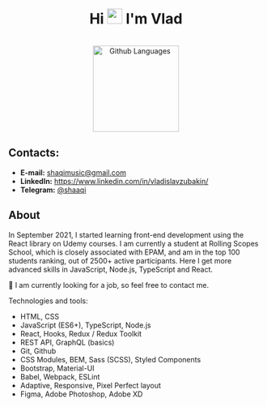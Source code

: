# <div align="center">Hi <img src="https://raw.githubusercontent.com/iampavangandhi/iampavangandhi/master/gifs/Hi.gif" width="30px" height="30px"> I'm Vlad</div>

<div display=flex align="center">
  </br>
  <img height="170em" alt="Github Languages" src="https://github-readme-stats-eight-theta.vercel.app/api/top-langs/?username=Shaqi-dev&layout=compact"/>
</div>

## Contacts:
- **E-mail:** shaqimusic@gmail.com
- **LinkedIn:** https://www.linkedin.com/in/vladislavzubakin/
- **Telegram:** [@shaaqi](https://t.me/shaaaqi)

## About
In September 2021, I started learning front-end development using the React library on Udemy courses. I am currently a student at Rolling Scopes School, which is closely associated with EPAM, and am in the top 100 students ranking, out of 2500+ active participants. Here I get more advanced skills in JavaScript, Node.js, TypeScript and React.

🤙 I am currently looking for a job, so feel free to contact me.

Technologies and tools:
- HTML, CSS
- JavaScript (ES6+), TypeScript, Node.js
- React, Hooks, Redux / Redux Toolkit
- REST API, GraphQL (basics)
- Git, Github
- CSS Modules, BEM, Sass (SCSS), Styled Components
- Bootstrap, Material-UI
- Babel, Webpack, ESLint
- Adaptive, Responsive, Pixel Perfect layout
- Figma, Adobe Photoshop, Adobe XD
